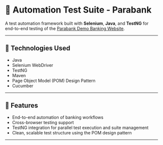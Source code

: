 # 🧪 Automation Test Suite - Parabank

A test automation framework built with **Selenium**, **Java**, and **TestNG** for end-to-end testing of the [Parabank Demo Banking Website](https://parabank.parasoft.com/parabank/index.htm).

---

## 🔧 Technologies Used

- Java  
- Selenium WebDriver  
- TestNG  
- Maven  
- Page Object Model (POM) Design Pattern
- Cucumber   
  

---

## 🚀 Features

- End-to-end automation of banking workflows
- Cross-browser testing support 
- TestNG integration for parallel test execution and suite management
- Clean, scalable test structure using the POM design pattern


---
